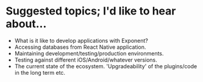 Suggested topics; I'd like to hear about...
===

* What is it like to develop applications with Exponent?
* Accessing databases from React Native application.
* Maintaining development/testing/production environments.
* Testing against different iOS/Android/whatever versions.
* The current state of the ecosystem. 'Upgradeability' of the plugins/code in the long term etc.

